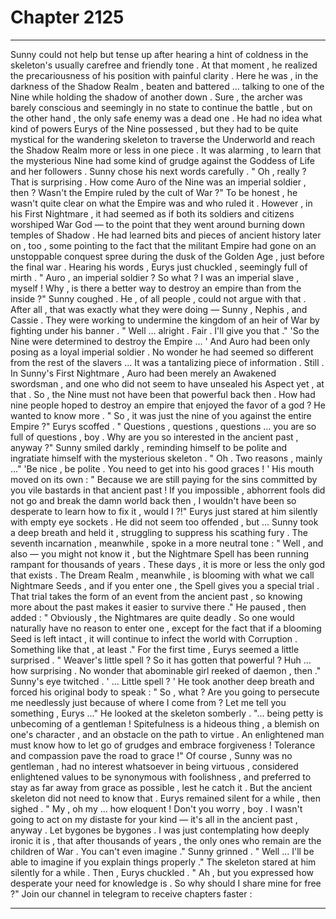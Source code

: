 
# Chapter 2125


---

Sunny could not help but tense up after hearing a hint of coldness in the skeleton's usually carefree and friendly tone .
At that moment , he realized the precariousness of his position with painful clarity .
Here he was , in the darkness of the Shadow Realm , beaten and battered … talking to one of the Nine while holding the shadow of another down . Sure , the archer was barely conscious and seemingly in no state to continue the battle , but on the other hand , the only safe enemy was a dead one .
He had no idea what kind of powers Eurys of the Nine possessed , but they had to be quite mystical for the wandering skeleton to traverse the Underworld and reach the Shadow Realm more or less in one piece .
It was alarming , to learn that the mysterious Nine had some kind of grudge against the Goddess of Life and her followers .
Sunny chose his next words carefully .
" Oh , really ? That is surprising . How come Auro of the Nine was an imperial soldier , then ? Wasn't the Empire ruled by the cult of War ?"
To be honest , he wasn't quite clear on what the Empire was and who ruled it . However , in his First Nightmare , it had seemed as if both its soldiers and citizens worshiped War God — to the point that they went around burning down temples of Shadow .
He had learned bits and pieces of ancient history later on , too , some pointing to the fact that the militant Empire had gone on an unstoppable conquest spree during the dusk of the Golden Age , just before the final war .
Hearing his words , Eurys just chuckled , seemingly full of mirth .
" Auro , an imperial soldier ? So what ? I was an imperial slave , myself ! Why , is there a better way to destroy an empire than from the inside ?"
Sunny coughed .
He , of all people , could not argue with that .
After all , that was exactly what they were doing — Sunny , Nephis , and Cassie . They were working to undermine the kingdom of an heir of War by fighting under his banner .
" Well … alright . Fair . I'll give you that ."
'So the Nine were determined to destroy the Empire … '
And Auro had been only posing as a loyal imperial soldier . No wonder he had seemed so different from the rest of the slavers ...
It was a tantalizing piece of information .
Still . In Sunny's First Nightmare , Auro had been merely an Awakened swordsman , and one who did not seem to have unsealed his Aspect yet , at that . So , the Nine must not have been that powerful back then . How had nine people hoped to destroy an empire that enjoyed the favor of a god ?
He wanted to know more .
" So , it was just the nine of you against the entire Empire ?"
Eurys scoffed .
" Questions , questions , questions … you are so full of questions , boy . Why are you so interested in the ancient past , anyway ?"
Sunny smiled darkly , reminding himself to be polite and ingratiate himself with the mysterious skeleton .
" Oh . Two reasons , mainly …"
'Be nice , be polite . You need to get into his good graces ! '
His mouth moved on its own :
" Because we are still paying for the sins committed by you vile bastards in that ancient past ! If you impossible , abhorrent fools did not go and break the damn world back then , I wouldn't have been so desperate to learn how to fix it , would I ?!"
Eurys just stared at him silently with empty eye sockets .
He did not seem too offended , but ...
Sunny took a deep breath and held it , struggling to suppress his scathing fury .
The seventh incarnation , meanwhile , spoke in a more neutral tone :
" Well , and also — you might not know it , but the Nightmare Spell has been running rampant for thousands of years . These days , it is more or less the only god that exists . The Dream Realm , meanwhile , is blooming with what we call Nightmare Seeds , and if you enter one , the Spell gives you a special trial . That trial takes the form of an event from the ancient past , so knowing more about the past makes it easier to survive there ."
He paused , then added :
" Obviously , the Nightmares are quite deadly . So one would naturally have no reason to enter one , except for the fact that if a blooming Seed is left intact , it will continue to infect the world with Corruption . Something like that , at least ."
For the first time , Eurys seemed a little surprised .
" Weaver's little spell ? So it has gotten that powerful ? Huh … how surprising . No wonder that abominable girl reeked of daemon , then ."
Sunny's eye twitched .
' ... Little spell ? '
He took another deep breath and forced his original body to speak :
" So , what ? Are you going to persecute me needlessly just because of where I come from ? Let me tell you something , Eurys …"
He looked at the skeleton somberly .
"... being petty is unbecoming of a gentleman ! Spitefulness is a hideous thing , a blemish on one's character , and an obstacle on the path to virtue . An enlightened man must know how to let go of grudges and embrace forgiveness ! Tolerance and compassion pave the road to grace !"
Of course , Sunny was no gentleman , had no interest whatsoever in being virtuous , considered enlightened values to be synonymous with foolishness , and preferred to stay as far away from grace as possible , lest he catch it .
But the ancient skeleton did not need to know that .
Eurys remained silent for a while , then sighed .
" My , oh my … how eloquent ! Don't you worry , boy . I wasn't going to act on my distaste for your kind — it's all in the ancient past , anyway . Let bygones be bygones . I was just contemplating how deeply ironic it is , that after thousands of years , the only ones who remain are the children of War . You can't even imagine ."
Sunny grinned .
" Well … I'll be able to imagine if you explain things properly ."
The skeleton stared at him silently for a while .
Then , Eurys chuckled .
" Ah , but you expressed how desperate your need for knowledge is . So why should I share mine for free ?"
Join our channel in telegram to receive chapters faster :

---

